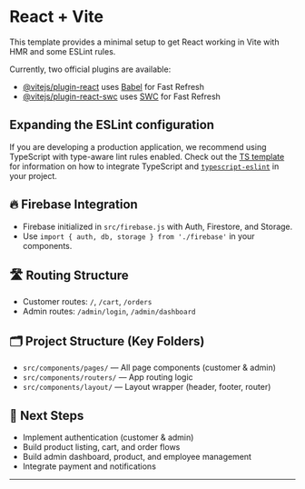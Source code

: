 # React + Vite

This template provides a minimal setup to get React working in Vite with HMR and some ESLint rules.

Currently, two official plugins are available:

- [@vitejs/plugin-react](https://github.com/vitejs/vite-plugin-react/blob/main/packages/plugin-react) uses [Babel](https://babeljs.io/) for Fast Refresh
- [@vitejs/plugin-react-swc](https://github.com/vitejs/vite-plugin-react/blob/main/packages/plugin-react-swc) uses [SWC](https://swc.rs/) for Fast Refresh

## Expanding the ESLint configuration

If you are developing a production application, we recommend using TypeScript with type-aware lint rules enabled. Check out the [TS template](https://github.com/vitejs/vite/tree/main/packages/create-vite/template-react-ts) for information on how to integrate TypeScript and [`typescript-eslint`](https://typescript-eslint.io) in your project.

## 🔥 Firebase Integration
- Firebase initialized in `src/firebase.js` with Auth, Firestore, and Storage.
- Use `import { auth, db, storage } from './firebase'` in your components.

## 🛣️ Routing Structure
- Customer routes: `/`, `/cart`, `/orders`
- Admin routes: `/admin/login`, `/admin/dashboard`

## 🗂️ Project Structure (Key Folders)
- `src/components/pages/` — All page components (customer & admin)
- `src/components/routers/` — App routing logic
- `src/components/layout/` — Layout wrapper (header, footer, router)

## 🚀 Next Steps
- Implement authentication (customer & admin)
- Build product listing, cart, and order flows
- Build admin dashboard, product, and employee management
- Integrate payment and notifications

---
